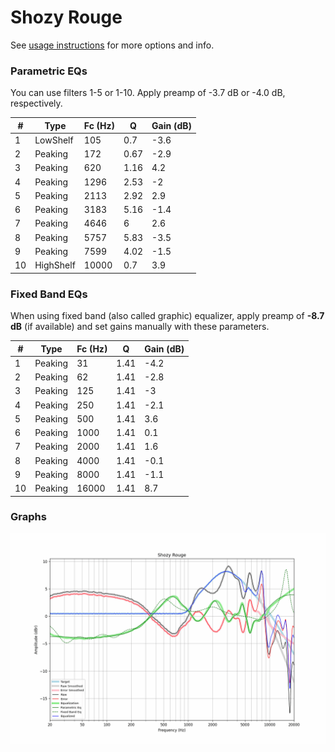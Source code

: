 # Shozy Rouge
See [usage instructions](https://github.com/jaakkopasanen/AutoEq#usage) for more options and info.

### Parametric EQs
You can use filters 1-5 or 1-10. Apply preamp of -3.7 dB or -4.0 dB, respectively.

|   # | Type      |   Fc (Hz) |    Q |   Gain (dB) |
|-----|-----------|-----------|------|-------------|
|   1 | LowShelf  |       105 | 0.7  |        -3.6 |
|   2 | Peaking   |       172 | 0.67 |        -2.9 |
|   3 | Peaking   |       620 | 1.16 |         4.2 |
|   4 | Peaking   |      1296 | 2.53 |        -2   |
|   5 | Peaking   |      2113 | 2.92 |         2.9 |
|   6 | Peaking   |      3183 | 5.16 |        -1.4 |
|   7 | Peaking   |      4646 | 6    |         2.6 |
|   8 | Peaking   |      5757 | 5.83 |        -3.5 |
|   9 | Peaking   |      7599 | 4.02 |        -1.5 |
|  10 | HighShelf |     10000 | 0.7  |         3.9 |

### Fixed Band EQs
When using fixed band (also called graphic) equalizer, apply preamp of **-8.7 dB** (if available) and set gains manually with these parameters.

|   # | Type    |   Fc (Hz) |    Q |   Gain (dB) |
|-----|---------|-----------|------|-------------|
|   1 | Peaking |        31 | 1.41 |        -4.2 |
|   2 | Peaking |        62 | 1.41 |        -2.8 |
|   3 | Peaking |       125 | 1.41 |        -3   |
|   4 | Peaking |       250 | 1.41 |        -2.1 |
|   5 | Peaking |       500 | 1.41 |         3.6 |
|   6 | Peaking |      1000 | 1.41 |         0.1 |
|   7 | Peaking |      2000 | 1.41 |         1.6 |
|   8 | Peaking |      4000 | 1.41 |        -0.1 |
|   9 | Peaking |      8000 | 1.41 |        -1.1 |
|  10 | Peaking |     16000 | 1.41 |         8.7 |

### Graphs
![](./Shozy%20Rouge.png)
